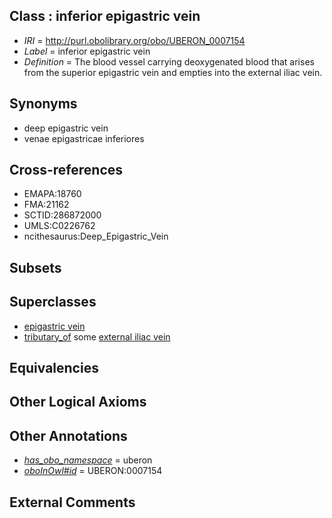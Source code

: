 
## Class : inferior epigastric vein

 * *IRI* = http://purl.obolibrary.org/obo/UBERON_0007154
 * *Label* = inferior epigastric vein
 * *Definition* = The blood vessel carrying deoxygenated blood that arises from the superior epigastric vein and empties into the external iliac vein.

## Synonyms

 * deep epigastric vein
 * venae epigastricae inferiores

## Cross-references

 * EMAPA:18760
 * FMA:21162
 * SCTID:286872000
 * UMLS:C0226762
 * ncithesaurus:Deep_Epigastric_Vein

## Subsets


## Superclasses

 * [epigastric vein](../../UBERON/56/UBERON_0006356.md)
 * [tributary_of](../../core#tributary/of/core#tributary_of.md) some [external iliac vein](../../UBERON/16/UBERON_0001316.md)

## Equivalencies


## Other Logical Axioms


## Other Annotations

 * *[has_obo_namespace](../../ce/oboInOwl#hasOBONamespace.md)* = uberon
 * *[oboInOwl#id](../../id/oboInOwl#id.md)* = UBERON:0007154

## External Comments

